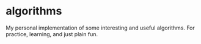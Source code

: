 # algorithms
My personal implementation of some interesting and useful algorithms. For practice, learning, and just plain fun. 

